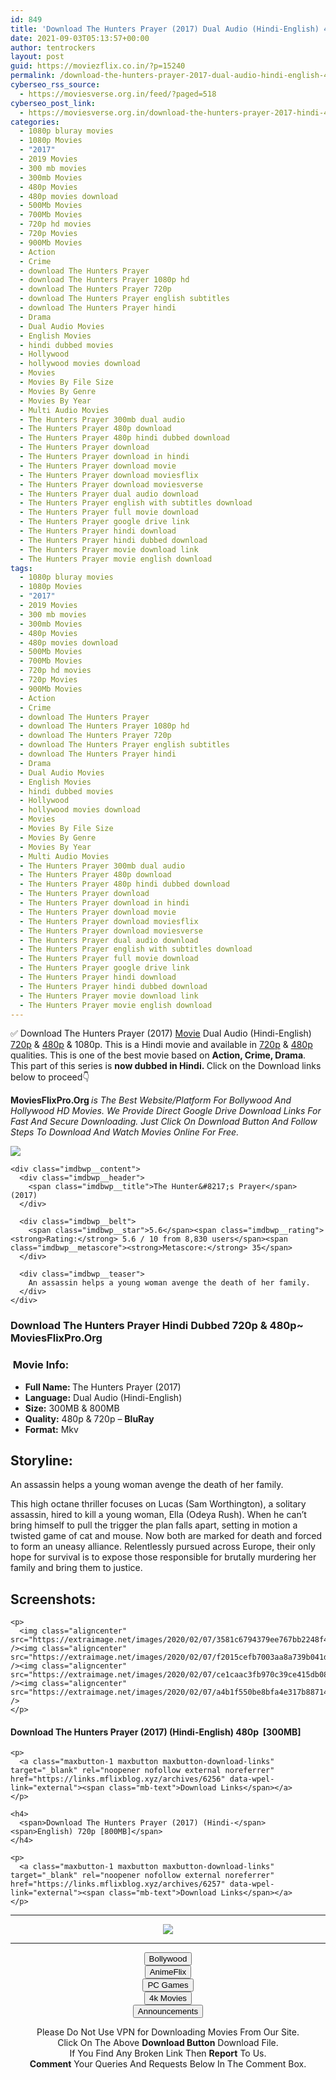 ```yaml
---
id: 849
title: 'Download The Hunters Prayer (2017) Dual Audio (Hindi-English) 480p [300MB] || 720p [800MB]'
date: 2021-09-03T05:13:57+00:00
author: tentrockers
layout: post
guid: https://moviezflix.co.in/?p=15240
permalink: /download-the-hunters-prayer-2017-dual-audio-hindi-english-480p-300mb-720p-800mb/
cyberseo_rss_source:
  - https://moviesverse.org.in/feed/?paged=518
cyberseo_post_link:
  - https://moviesverse.org.in/download-the-hunters-prayer-2017-hindi-480p-720p/
categories:
  - 1080p bluray movies
  - 1080p Movies
  - "2017"
  - 2019 Movies
  - 300 mb movies
  - 300mb Movies
  - 480p Movies
  - 480p movies download
  - 500Mb Movies
  - 700Mb Movies
  - 720p hd movies
  - 720p Movies
  - 900Mb Movies
  - Action
  - Crime
  - download The Hunters Prayer
  - download The Hunters Prayer 1080p hd
  - download The Hunters Prayer 720p
  - download The Hunters Prayer english subtitles
  - download The Hunters Prayer hindi
  - Drama
  - Dual Audio Movies
  - English Movies
  - hindi dubbed movies
  - Hollywood
  - hollywood movies download
  - Movies
  - Movies By File Size
  - Movies By Genre
  - Movies By Year
  - Multi Audio Movies
  - The Hunters Prayer 300mb dual audio
  - The Hunters Prayer 480p download
  - The Hunters Prayer 480p hindi dubbed download
  - The Hunters Prayer download
  - The Hunters Prayer download in hindi
  - The Hunters Prayer download movie
  - The Hunters Prayer download moviesflix
  - The Hunters Prayer download moviesverse
  - The Hunters Prayer dual audio download
  - The Hunters Prayer english with subtitles download
  - The Hunters Prayer full movie download
  - The Hunters Prayer google drive link
  - The Hunters Prayer hindi download
  - The Hunters Prayer hindi dubbed download
  - The Hunters Prayer movie download link
  - The Hunters Prayer movie english download
tags:
  - 1080p bluray movies
  - 1080p Movies
  - "2017"
  - 2019 Movies
  - 300 mb movies
  - 300mb Movies
  - 480p Movies
  - 480p movies download
  - 500Mb Movies
  - 700Mb Movies
  - 720p hd movies
  - 720p Movies
  - 900Mb Movies
  - Action
  - Crime
  - download The Hunters Prayer
  - download The Hunters Prayer 1080p hd
  - download The Hunters Prayer 720p
  - download The Hunters Prayer english subtitles
  - download The Hunters Prayer hindi
  - Drama
  - Dual Audio Movies
  - English Movies
  - hindi dubbed movies
  - Hollywood
  - hollywood movies download
  - Movies
  - Movies By File Size
  - Movies By Genre
  - Movies By Year
  - Multi Audio Movies
  - The Hunters Prayer 300mb dual audio
  - The Hunters Prayer 480p download
  - The Hunters Prayer 480p hindi dubbed download
  - The Hunters Prayer download
  - The Hunters Prayer download in hindi
  - The Hunters Prayer download movie
  - The Hunters Prayer download moviesflix
  - The Hunters Prayer download moviesverse
  - The Hunters Prayer dual audio download
  - The Hunters Prayer english with subtitles download
  - The Hunters Prayer full movie download
  - The Hunters Prayer google drive link
  - The Hunters Prayer hindi download
  - The Hunters Prayer hindi dubbed download
  - The Hunters Prayer movie download link
  - The Hunters Prayer movie english download
---
```

<div class="thecontent clearfix">
  <p>
    ✅ Download The Hunters Prayer (2017) <a href="https://moviesverse.org.in/category/movies/" data-wpel-link="internal">Movie</a> Dual Audio (Hindi-English) <a href="https://moviesverse.org.in/720p-movies/" data-wpel-link="internal">720p</a>&nbsp;&&nbsp;<a href="https://moviesverse.org.in/480p-movies/" data-wpel-link="internal">480p</a> & 1080p. This is a Hindi movie and available in <a href="https://moviesverse.org.in/720p-movies/" data-wpel-link="internal">720p</a>&nbsp;&&nbsp;<a href="https://moviesverse.org.in/480p-movies/" data-wpel-link="internal">480p</a> qualities. This is one of the best movie based on <strong>Action, Crime, Drama</strong>. This part of this series is <strong>now dubbed in <span>Hindi.&nbsp;</span></strong><span>Click on the Download links below to proceed👇</span>
  </p>
  
  <p>
    <strong><span>MoviesFlixPro.Org&nbsp;</span></strong><em>is The Best Website/Platform For Bollywood And Hollywood HD Movies. We Provide Direct Google Drive Download Links For Fast And Secure Downloading. Just Click On Download Button And Follow Steps To&nbsp;Download And Watch Movies Online For Free.</em>
  </p>
  
  <div class="imdbwp imdbwp--movie dark">
    <div class="imdbwp__thumb">
      <a class="imdbwp__link" target="_blank" title="The Hunter's Prayer" href="https://www.imdb.com/title/tt2674358/" rel="nofollow external noopener noreferrer" data-wpel-link="external"><img class="imdbwp__img" src="https://m.media-amazon.com/images/M/MV5BMTEzMzQ2NjU1MjVeQTJeQWpwZ15BbWU4MDQ2MjI1MjIy._V1_SX300.jpg" /></a>
    </div>
    
    <div class="imdbwp__content">
      <div class="imdbwp__header">
        <span class="imdbwp__title">The Hunter&#8217;s Prayer</span> (2017)
      </div>
      
      <div class="imdbwp__belt">
        <span class="imdbwp__star">5.6</span><span class="imdbwp__rating"><strong>Rating:</strong> 5.6 / 10 from 8,830 users</span><span class="imdbwp__metascore"><strong>Metascore:</strong> 35</span>
      </div>
      
      <div class="imdbwp__teaser">
        An assassin helps a young woman avenge the death of her family.
      </div>
    </div>
  </div>
  
  <h3>
    <span>Download The Hunters Prayer Hindi Dubbed 720p & 480p~ MoviesFlixPro.Org</span>
  </h3>
  
  <h3>
    <span>&nbsp;Movie Info:&nbsp;</span>
  </h3>
  
  <ul>
    <li>
      <strong>Full Name: </strong>The Hunters Prayer (2017)
    </li>
    <li>
      <strong>Language:</strong> Dual Audio (Hindi-English)
    </li>
    <li>
      <strong>Size:</strong> 300MB & 800MB
    </li>
    <li>
      <strong>Quality:</strong> 480p & 720p – <span><strong>BluRay</strong></span>
    </li>
    <li>
      <strong>Format:</strong>&nbsp;Mkv
    </li>
  </ul>
  
  <h2>
    <span>Storyline:</span>
  </h2>
  
  <p>
    An assassin helps a young woman avenge the death of her family.
  </p>
  
  <div>
    This high octane thriller focuses on Lucas (Sam Worthington), a solitary assassin, hired to kill a young woman, Ella (Odeya Rush). When he can’t bring himself to pull the trigger the plan falls apart, setting in motion a twisted game of cat and mouse. Now both are marked for death and forced to form an uneasy alliance. Relentlessly pursued across Europe, their only hope for survival is to expose those responsible for brutally murdering her family and bring them to justice.
  </div>
  
  <div class="summary_text">
    <h2>
      <span>Screenshots:</span>
    </h2>
    
    <p>
      <img class="aligncenter" src="https://extraimage.net/images/2020/02/07/3581c6794379ee767bb2248f4f4308f8.jpg" /><img class="aligncenter" src="https://extraimage.net/images/2020/02/07/f2015cefb7003aa8a739b041d63dcd4b.jpg" /><img class="aligncenter" src="https://extraimage.net/images/2020/02/07/ce1caac3fb970c39ce415db0886b133f.jpg" /><img class="aligncenter" src="https://extraimage.net/images/2020/02/07/a4b1f550be8bfa4e317b88714bdd75e6.jpg" />
    </p>
  </div>
  
  <div class="inline canwrap">
    <h4>
      <span>Download The Hunters Prayer (2017) (Hindi-English) </span><span>480p&nbsp; [300MB]</span>
    </h4>
    
    <p>
      <a class="maxbutton-1 maxbutton maxbutton-download-links" target="_blank" rel="noopener nofollow external noreferrer" href="https://links.mflixblog.xyz/archives/6256" data-wpel-link="external"><span class="mb-text">Download Links</span></a>
    </p>
    
    <h4>
      <span>Download The Hunters Prayer (2017) (Hindi-</span><span>English) 720p [800MB]</span>
    </h4>
    
    <p>
      <a class="maxbutton-1 maxbutton maxbutton-download-links" target="_blank" rel="noopener nofollow external noreferrer" href="https://links.mflixblog.xyz/archives/6257" data-wpel-link="external"><span class="mb-text">Download Links</span></a>
    </p>
  </div>
</div>

<center>
  </p> 
  
  <hr />
  
  <p>
    <a href="http://gdrivepro.xyz/join.php" data-wpel-link="external" target="_blank" rel="nofollow external noopener noreferrer"><img src="https://i.imgur.com/FhMdWdW.png" /></a>
  </p>
  
  <hr />
  
  <p>
    <a href="https://dogemovies.xyz" target="_blank" data-wpel-link="external" rel="nofollow external noopener noreferrer"><button class="button button5">Bollywood</button></a><br /> <a href="https://animeflix.in" target="_blank" data-wpel-link="external" rel="nofollow external noopener noreferrer"><button class="button button5">AnimeFlix</button></a><br /> <a href="https://gamesflix.net/" target="_blank" data-wpel-link="external" rel="nofollow external noopener noreferrer"><button class="button button5">PC Games</button></a><br /> <a href="https://uhdmovies.in" target="_blank" data-wpel-link="external" rel="nofollow external noopener noreferrer"><button class="button button5">4k Movies</button></a><br /> <a href="https://moviesverse.org.in/announcements/" target="_blank" data-wpel-link="internal" rel="noopener"><button class="button button5">Announcements</button></a>
  </p>
  
  <div class="alert alert-danger">
    Please Do Not Use VPN for Downloading Movies From Our Site.
  </div>
  
  <div class="alert alert-success">
    Click On The Above <strong>Download Button</strong> Download File.
  </div>
  
  <div class="alert alert-warning">
    If You Find Any Broken Link Then <strong>Report</strong> To Us.
  </div>
  
  <div class="alert alert-info">
    <strong>Comment</strong> Your Queries And Requests Below In The Comment Box.
  </div>
  
  <p>
    </center>
  </p>